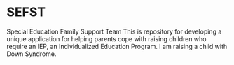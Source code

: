 # SEFST
Special Education Family Support Team
This is repository for developing a unique application for helping parents cope with raising children who require an IEP, an Individualized Education Program. I am raising a child with Down Syndrome.

